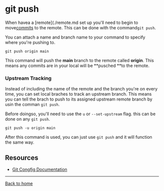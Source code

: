 # git push

When havea a [remote](./remote.md set up you'll need to begin to move[commits](./commit.md) to the remote. This can be done with the command`git push`.

You can attach a name and branch name to your command to specify where you're pushing to.

```
git push origin main
```

This command will push the **main** branch to the remote called **origin**. This means any commits are in your local will be **pusched **to the remote. 

### Upstream Tracking

Instead of including the name of the remote and the branch you're on every time, you can set local braches to track an upstream branch. This means you can tell the brach to push to its assigned upstream remote branch by usin the comman `git push`.

Before doingso, you'll need to use the `u` or `--set-upstream` flag. this can be done on any `git push`.

```
git push -u origin main
```

After this command is used, you can just use `git push` and it will function the same way. 

## Resources 

- [Git Congfig Documentation](https://git-scm.com/docs/git-push)

---

[Back to home](../README.md)
